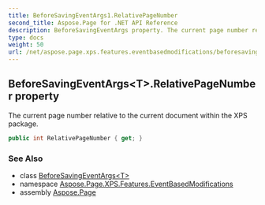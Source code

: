 ```yaml
---
title: BeforeSavingEventArgs1.RelativePageNumber
second_title: Aspose.Page for .NET API Reference
description: BeforeSavingEventArgs property. The current page number relative to the current document within the XPS package
type: docs
weight: 50
url: /net/aspose.page.xps.features.eventbasedmodifications/beforesavingeventargs-1/relativepagenumber/
---
```

## BeforeSavingEventArgs&lt;T&gt;.RelativePageNumber property

The current page number relative to the current document within the XPS package.

```csharp
public int RelativePageNumber { get; }
```

### See Also

* class [BeforeSavingEventArgs&lt;T&gt;](../)
* namespace [Aspose.Page.XPS.Features.EventBasedModifications](../../beforesavingeventargs-1/)
* assembly [Aspose.Page](../../../)


